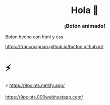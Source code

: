 <h1 align = "center"> Hola 👋</h1>
<h3 align = "center"> ¡Botón animado! </h3>

<p>Boton hecho con html y css</p>

https://francociprian.github.io/button.github.io/

<h1>⚡</h1> 

<p aling="left" size="xl"> ⚡ <a href="https://9points.netlify.app/">https://9points.netlify.app/</a> </p>
<p aling="left"> <a href="https://9points.000webhostapp.com/">https://9points.000webhostapp.com/</a> </p> 
